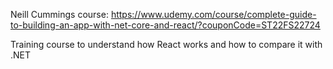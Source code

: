 Neill Cummings course: https://www.udemy.com/course/complete-guide-to-building-an-app-with-net-core-and-react/?couponCode=ST22FS22724

Training course to understand how React works and how to compare it with .NET
